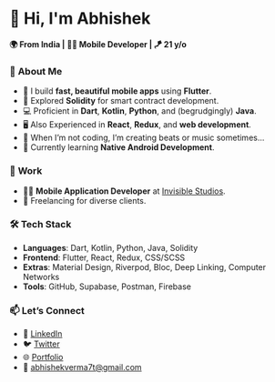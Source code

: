 # 👋 Hi, I'm **Abhishek**  
**🌍 From India | 🧑‍💻 Mobile Developer | 🪁 21 y/o**  



### 🚀 **About Me**  
- 🎯 I build **fast, beautiful mobile apps** using **Flutter**.
- 📜 Explored **Solidity** for smart contract development.
- 💻 Proficient in **Dart**, **Kotlin**, **Python**, and (begrudgingly) **Java**.  
- 🖥️ Also Experienced in **React**, **Redux**, and **web development**.  
- 🎵 When I’m not coding, I’m creating beats or music sometimes... 
- 🌱 Currently learning **Native Android Development**.  


### 💼 **Work**  
- 👨‍🎨 **Mobile Application Developer** at [Invisible Studios](https://invisible.af).  
- 🎯 Freelancing for diverse clients.  


### 🛠️ **Tech Stack**  
- **Languages**: Dart, Kotlin, Python, Java, Solidity  
- **Frontend**: Flutter, React, Redux, CSS/SCSS  
- **Extras**: Material Design, Riverpod, Bloc, Deep Linking, Computer Networks  
- **Tools**: GitHub, Supabase, Postman, Firebase  


### 📫 **Let’s Connect**  
- 💼 [LinkedIn](https://linkedin.com/in/abhishek)  
- 🐦 [Twitter](https://twitter.com/abhishek)  
- 🌐 [Portfolio](https://www.abhiiishek.work)  
- 📧 abhishekverma7t@gmail.com  
